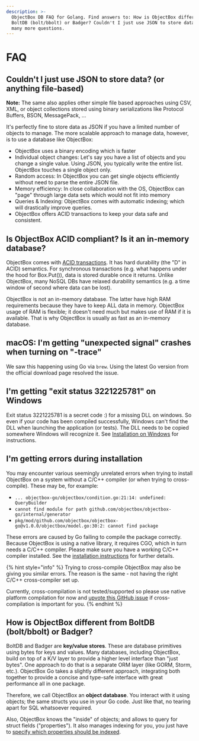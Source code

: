 ```yaml
---
description: >-
  ObjectBox DB FAQ for Golang. Find answers to: How is ObjectBox different from
  BoltDB (bolt/bbolt) or Badger? Couldn't I just use JSON to store data? and
  many more questions.
---
```


# FAQ

## Couldn't I just use JSON to store data? (or anything file-based)

**Note:** The same also applies other simple file based approaches using CSV, XML, or object collections stored using binary serializations like Protocol Buffers, BSON, MessagePack, ...

It's perfectly fine to store data as JSON if you have a limited number of objects to manage. The more scalable approach to manage data, however, is to use a database like ObjectBox:

* ObjectBox uses a binary encoding which is faster
* Individual object changes: Let's say you have a list of objects and you change a single value. Using JSON, you typically write the entire list. ObjectBox touches a single object only.
* Random access: In ObjectBox you can get single objects efficiently without need to parse the entire JSON file.
* Memory efficiency: In close collaboration with the OS, ObjectBox can "page" through large data sets which would not fit into memory
* Queries & Indexing: ObjectBox comes with automatic indexing; which will drastically improve queries.
* ObjectBox offers ACID transactions to keep your data safe and consistent.

## Is ObjectBox ACID compliant? Is it an in-memory database?

ObjectBox comes with [ACID transactions](transactions.md). It has hard durability (the "D" in ACID) semantics. For synchronous transactions (e.g. what happens under the hood for Box.Put()), data is stored durable once it returns. Unlike ObjectBox, many NoSQL DBs have relaxed durability semantics  (e.g. a time window of second where data can be lost).

ObjectBox is not an in-memory database. The latter have high RAM requirements because they have to keep ALL data in memory. ObjectBox usage of RAM is flexible; it doesn't need much but makes use of RAM if it is available. That is why ObjectBox is usually as fast as an in-memory database.

## macOS: I'm getting "unexpected  signal" crashes when turning on "-trace"

We saw this happening using Go via `brew`. Using the latest Go version from the official download page resolved the issue.

## I'm getting "exit status 3221225781" on Windows

Exit status 3221225781 is a secret code :) for a missing DLL on windows. So even if your code has been compiled successfully, Windows can't find the DLL when launching the application (or tests). The DLL needs to be copied somewhere Windows will recognize it. See [Installation on Windows](install.md#objectbox-library-on-windows) for instructions.

## I'm getting errors during installation

You may encounter various seemingly unrelated errors when trying to install ObjectBox on a system without a C/C++ compiler (or when trying to cross-compile). These may be, for example:

* `... objectbox-go/objectbox/condition.go:21:14: undefined: QueryBuilder`
* `cannot find module for path github.com/objectbox/objectbox-go/internal/generator`
* `pkg/mod/github.com/objectbox/objectbox-go@v1.0.0/objectbox/model.go:30:2: cannot find package`

These errors are caused by Go failing to compile the package correctly. Because ObjectBox is using a native library, it requires CGO, which in turn needs a C/C++ compiler. Please make sure you have a working C/C++ compiler installed. See the [installation instructions](install.md#linux-macos) for further details.

{% hint style="info" %}
Trying to cross-compile ObjectBox may also be giving you similar errors. The reason is the same - not having the right C/C++ cross-compiler set up.&#x20;

Currently, cross-compilation is not tested/supported so please use native platform compilation for now and [upvote this GitHub issue](https://github.com/objectbox/objectbox-go/issues/18) if cross-compilation is important for you.
{% endhint %}

## How is ObjectBox different from BoltDB (bolt/bbolt) or Badger?

BoltDB and Badger are **key/value stores**. These are database primitives using bytes for keys and values. Many databases, including ObjectBox, build on top of a K/V layer to provide a higher level interface than "just bytes". One approach to do that is a separate ORM layer (like GORM, Storm, etc.). ObjectBox Go takes a slightly different approach, integrating both together to provide a concise and type-safe interface with great performance all in one package.

Therefore, we call ObjectBox an **object database**. You interact with it using objects; the same structs you use in your Go code. Just like that, no tearing apart for SQL whatsoever required.

Also, ObjectBox knows the "inside" of objects; and allows to query for struct fields ("properties"). It also manages indexing for you, you just have to [specify which properties should be indexed](entity-annotations.md#basic-annotations-for-entity-properties).
